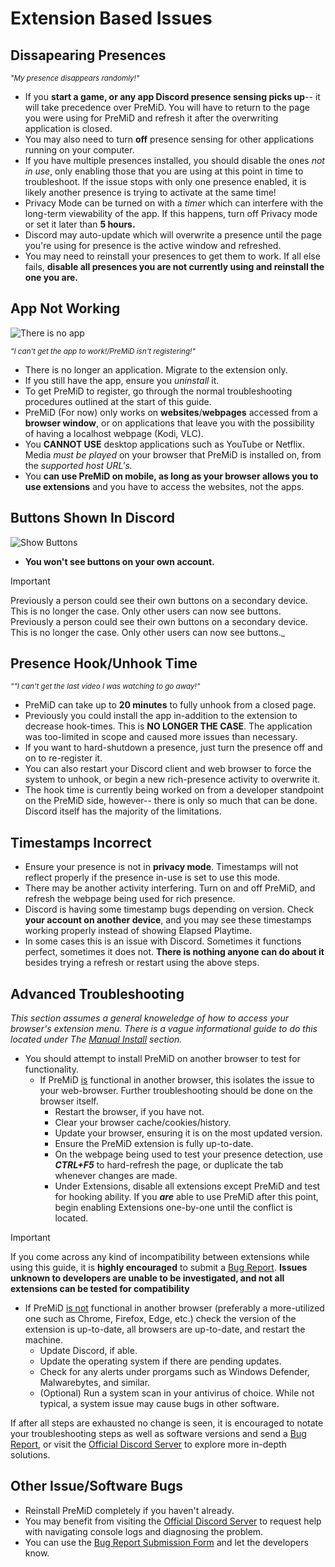 # Extension Based Issues

## Dissapearing Presences

<sub>_"My presence disappears randomly!"_</sub>

- If you **start a game, or any app Discord presence sensing picks up**-- it will take precedence over PreMiD. You will have to return to the page you were using for PreMiD and refresh it after the overwriting application is closed.
- You may also need to turn **off** presence sensing for other applications running on your computer.
- If you have multiple presences installed, you should disable the ones _not in use_, only enabling those that you are using at this point in time to troubleshoot. If the issue stops with only one presence enabled, it is likely another presence is trying to activate at the same time!
- Privacy Mode can be turned on with a _timer_ which can interfere with the long-term viewability of the app. If this happens, turn off Privacy mode or set it later than **5 hours.**
- Discord may auto-update which will overwrite a presence until the page you're using for presence is the active window and refreshed.
- You may need to reinstall your presences to get them to work. If all else fails, **disable all presences you are not currently using and reinstall the one you are.**

## App Not Working

![There is no app](/guide-images/there-is-no-app.png)

<sub>_"I can't get the app to work!/PreMiD isn't registering!"_</sub>

- There is no longer an application. Migrate to the extension only.
- If you still have the app, ensure you _uninstall_ it.
- To get PreMiD to register, go through the normal troubleshooting procedures outlined at the start of this guide.
- PreMiD (For now) only works on **websites**/**webpages** accessed from a **browser window**, or on applications that leave you with the possibility of having a localhost webpage (Kodi, VLC).
- You **CANNOT USE** desktop applications such as YouTube or Netflix. Media _must be played_ on your browser that PreMiD is installed on, from the _supported host URL's._
- You **can **use PreMiD on mobile,** as long as your browser allows you to use extensions** and you have to access the websites, not the apps.

## Buttons Shown In Discord

![Show Buttons](/guide-images/gu-p4-buttons.png)

- **You won't see buttons on your own account.** 

> [!IMPORTANT]
> Previously a person could see their own buttons on a secondary device. This is no longer the case. Only other users can now see buttons. Previously a person could see their own buttons on a secondary device. This is no longer the case. Only other users can now see buttons._

## Presence Hook/Unhook Time

<sub>_""I can't get the last video I was watching to go away!"_</sub>

- PreMiD can take up to **20 minutes** to fully unhook from a closed page.
- Previously you could install the app in-addition to the extension to decrease hook-times. This is **NO LONGER THE CASE**. The application was too-limited in scope and caused more issues than necessary.
- If you want to hard-shutdown a presence, just turn the presence off and on to re-register it.
- You can also restart your Discord client and web browser to force the system to unhook, or begin a new rich-presence activity to overwrite it.
- The hook time is currently being worked on from a developer standpoint on the PreMiD side, however-- there is only so much that can be done. Discord itself has the majority of the limitations.

## Timestamps Incorrect

- Ensure your presence is not in **privacy mode**. Timestamps will not reflect properly if the presence in-use is set to use this mode.
- There may be another activity interfering. Turn on and off PreMiD, and refresh the webpage being used for rich presence.
- Discord is having some timestamp bugs depending on version. Check **your account on another device**, and you may see these timestamps working properly instead of showing Elapsed Playtime.
- In some cases this is an issue with Discord. Sometimes it functions perfect, sometimes it does not. **There is nothing anyone can do about it** besides trying a refresh or restart using the above steps.

## Advanced Troubleshooting

_This section assumes a general knoweledge of how to access your browser's extension menu. There is a vague informational guide to do this located under The [Manual Install](../manual-install.md#manually-installingno-extension-store/manual-install.md) section._

- You should attempt to install PreMiD on another browser to test for functionality.
  - If PreMiD <ins>is</ins> functional in another browser, this isolates the issue to your web-browser. Further troubleshooting should be done on the browser itself. 
    - Restart the browser, if you have not.
    - Clear your browser cache/cookies/history.
    - Update your browser, ensuring it is on the most updated version.
    - Ensure the PreMiD extension is fully up-to-date.
    - On the webpage being used to test your presence detection, use ***CTRL+F5*** to hard-refresh the page, or duplicate the tab whenever changes are made.
    - Under Extensions, disable all extensions except PreMiD and test for hooking ability. If you ***are*** able to use PreMiD after this point, begin enabling Extensions one-by-one until the conflict is located.

> [!IMPORTANT]
> If you come across any kind of incompatibility between extensions while using this guide, it is **highly encouraged** to submit a [Bug Report](https://github.com/PreMiD/Presences/issues/new?assignees=&labels=bug%2Cneeds+repro&template=bug_report.yml). **Issues unknown to developers are unable to be investigated, and not all extensions can be tested for compatibility**

  - If PreMiD <ins>is not</ins> functional in another browser (preferably a more-utilized one such as Chrome, Firefox, Edge, etc.) check the version of the extension is up-to-date, all browsers are up-to-date, and restart the machine.
    - Update Discord, if able.
    - Update the operating system if there are pending updates.
    - Check for any alerts under prorgams such as Windows Defender, Malwarebytes, and similar. 
    - (Optional) Run a system scan in your antivirus of choice. While not typical, a system issue may cause bugs in other software.

If after all steps are exhausted no change is seen, it is encouraged to notate your troubleshooting steps as well as software versions and send a [Bug Report](https://github.com/PreMiD/Presences/issues/new?assignees=&labels=bug%2Cneeds+repro&template=bug_report.yml), or visit the [Official Discord Server](https://discord.premid.app/) to explore more in-depth solutions.

## Other Issue/Software Bugs

- Reinstall PreMiD completely if you haven't already.
- You may benefit from visiting the [Official Discord Server](https://discord.premid.app/) to request help with navigating console logs and diagnosing the problem.
- You can use the [Bug Report Submission Form](https://github.com/PreMiD/Presences/issues/new?assignees=&labels=bug%2Cneeds+repro&template=bug_report.yml) and let the developers know.
